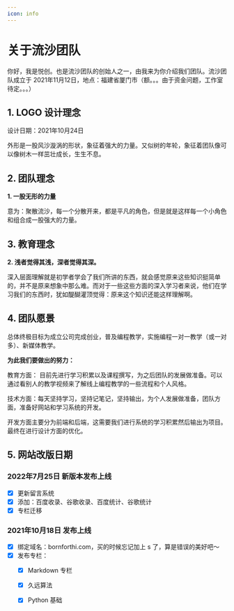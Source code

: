 ```yaml
---
icon: info
---
```


# 关于流沙团队

你好，我是悦创。也是流沙团队的创始人之一，由我来为你介绍我们团队。流沙团队成立于 2021年11月12日，地点：福建省厦门市（额。。。由于资金问题，工作室待定。。。）



## 1. LOGO 设计理念

设计日期：2021年10月24日

外形是一股风沙漩涡的形状，象征着强大的力量。又似树的年轮，象征着团队像可以像树木一样茁壮成长，生生不息。



## 2. 团队理念

**1. 一股无形的力量**

意为：聚散流沙，每一个分散开来，都是平凡的角色，但是就是这样每一个小角色和组合成一股强大的力量。



## 3. 教育理念

**2. 浅者觉得其浅，深者觉得其深。**

深入层面理解就是初学者学会了我们所讲的东西，就会感觉原来这些知识挺简单的，并不是原来想象中那么难。而对于一些这些方面的深入学习者来说，他们在学习我们的东西时，犹如醍醐灌顶觉得：原来这个知识还能这样理解啊。



## 4. 团队愿景

总体终极目标为成立公司完成创业，普及编程教学，实施编程一对一教学（或一对多）、新媒体教学。

**为此我们要做出的努力：**

教育方面： 目前先进行学习积累以及课程撰写，为之后团队的发展做准备。可以通过看别人的教学视频来了解线上编程教学的一些流程和个人风格。

技术方面：每天坚持学习，坚持记笔记，坚持输出，为个人发展做准备，团队方面，准备好网站和学习系统的开发。

开发方面主要分为前端和后端，这需要我们进行系统的学习积累然后输出为项目。最终在进行设计方面的优化。



## 5. 网站改版日期

### 2022年7月25日 新版本发布上线

- [x] 更新留言系统
- [x] 添加：百度收录、谷歌收录、百度统计、谷歌统计
- [x] 专栏迁移

### 2021年10月18日 发布上线

- [x] 绑定域名：bornforthi.com，买的时候忘记加上 s 了，算是错误的美好吧～
- [x] 发布专栏：
	- [x] Markdown 专栏
	- [x] 久远算法
	- [x] Python 基础

